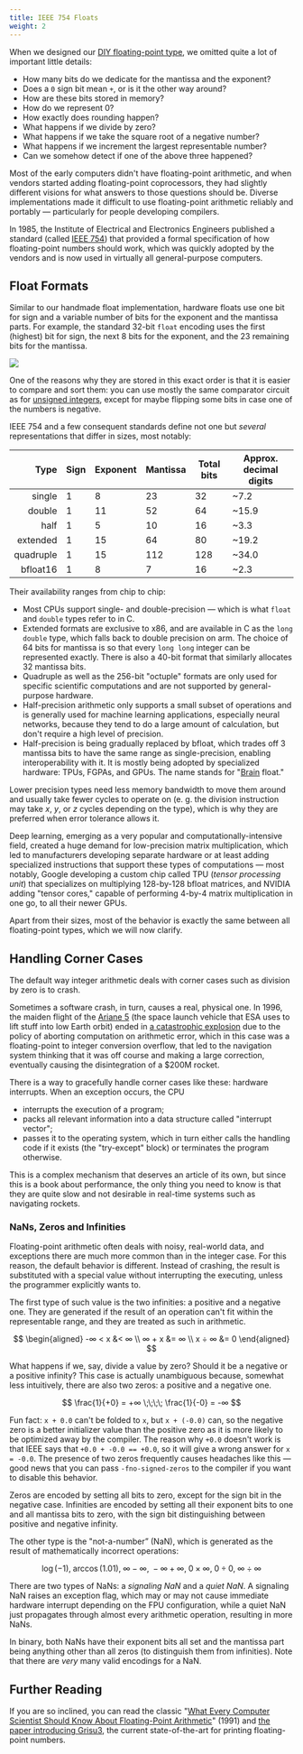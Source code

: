 ```yaml
---
title: IEEE 754 Floats
weight: 2
---
```


When we designed our [DIY floating-point type](../float), we omitted quite a lot of important little details:

- How many bits do we dedicate for the mantissa and the exponent?
- Does a `0` sign bit mean `+`, or is it the other way around?
- How are these bits stored in memory?
- How do we represent 0?
- How exactly does rounding happen?
- What happens if we divide by zero?
- What happens if we take the square root of a negative number?
- What happens if we increment the largest representable number?
- Can we somehow detect if one of the above three happened?

Most of the early computers didn't have floating-point arithmetic, and when vendors started adding floating-point coprocessors, they had slightly different visions for what answers to those questions should be. Diverse implementations made it difficult to use floating-point arithmetic reliably and portably — particularly for people developing compilers.

In 1985, the Institute of Electrical and Electronics Engineers published a standard (called [IEEE 754](https://en.wikipedia.org/wiki/IEEE_754)) that provided a formal specification of how floating-point numbers should work, which was quickly adopted by the vendors and is now used in virtually all general-purpose computers.

## Float Formats

Similar to our handmade float implementation, hardware floats use one bit for sign and a variable number of bits for the exponent and the mantissa parts. For example, the standard 32-bit `float` encoding uses the first (highest) bit for sign, the next 8 bits for the exponent, and the 23 remaining bits for the mantissa. 

![](../img/float.svg)

One of the reasons why they are stored in this exact order is that it is easier to compare and sort them: you can use mostly the same comparator circuit as for [unsigned integers](../integer), except for maybe flipping some bits in case one of the numbers is negative.

IEEE 754 and a few consequent standards define not one but *several* representations that differ in sizes, most notably:

|      Type | Sign | Exponent | Mantissa | Total bits | Approx. decimal digits |
|----------:|------|----------|----------|------------|------------------------|
|    single | 1    | 8        | 23       | 32         | ~7.2                   |
|    double | 1    | 11       | 52       | 64         | ~15.9                  |
|      half | 1    | 5        | 10       | 16         | ~3.3                   |
|  extended | 1    | 15       | 64       | 80         | ~19.2                  |
| quadruple | 1    | 15       | 112      | 128        | ~34.0                  |
|  bfloat16 | 1    | 8        | 7        | 16         | ~2.3                   |

Their availability ranges from chip to chip:

- Most CPUs support single- and double-precision — which is what `float` and `double` types refer to in C.
- Extended formats are exclusive to x86, and are available in C as the `long double` type, which falls back to double precision on arm. The choice of 64 bits for mantissa is so that every `long long` integer can be represented exactly. There is also a 40-bit format that similarly allocates 32 mantissa bits.
- Quadruple as well as the 256-bit "octuple" formats are only used for specific scientific computations and are not supported by general-purpose hardware.
- Half-precision arithmetic only supports a small subset of operations and is generally used for machine learning applications, especially neural networks, because they tend to do a large amount of calculation, but don't require a high level of precision.
- Half-precision is being gradually replaced by bfloat, which trades off 3 mantissa bits to have the same range as single-precision, enabling interoperability with it. It is mostly being adopted by specialized hardware: TPUs, FGPAs, and GPUs. The name stands for "[Brain](https://en.wikipedia.org/wiki/Google_Brain) float."

Lower precision types need less memory bandwidth to move them around and usually take fewer cycles to operate on (e. g. the division instruction may take $x$, $y$, or $z$ cycles depending on the type), which is why they are preferred when error tolerance allows it.

Deep learning, emerging as a very popular and computationally-intensive field, created a huge demand for low-precision matrix multiplication, which led to manufacturers developing separate hardware or at least adding specialized instructions that support these types of computations — most notably, Google developing a custom chip called TPU (*tensor processing unit*) that specializes on multiplying 128-by-128 bfloat matrices, and NVIDIA adding "tensor cores," capable of performing 4-by-4 matrix multiplication in one go, to all their newer GPUs.

Apart from their sizes, most of the behavior is exactly the same between all floating-point types, which we will now clarify.

## Handling Corner Cases

The default way integer arithmetic deals with corner cases such as division by zero is to crash.

Sometimes a software crash, in turn, causes a real, physical one. In 1996, the maiden flight of the [Ariane 5](https://en.wikipedia.org/wiki/Ariane_5) (the space launch vehicle that ESA uses to lift stuff into low Earth orbit) ended in [a catastrophic explosion](https://www.youtube.com/watch?v=gp_D8r-2hwk) due to the policy of aborting computation on arithmetic error, which in this case was a floating-point to integer conversion overflow, that led to the navigation system thinking that it was off course and making a large correction, eventually causing the disintegration of a $200M rocket.

There is a way to gracefully handle corner cases like these: hardware interrupts. When an exception occurs, the CPU

- interrupts the execution of a program;
- packs all relevant information into a data structure called "interrupt vector";
- passes it to the operating system, which in turn either calls the handling code if it exists (the "try-except" block) or terminates the program otherwise.

This is a complex mechanism that deserves an article of its own, but since this is a book about performance, the only thing you need to know is that they are quite slow and not desirable in real-time systems such as navigating rockets.

### NaNs, Zeros and Infinities

Floating-point arithmetic often deals with noisy, real-world data, and exceptions there are much more common than in the integer case. For this reason, the default behavior is different. Instead of crashing, the result is substituted with a special value without interrupting the executing, unless the programmer explicitly wants to.

The first type of such value is the two infinities: a positive and a negative one. They are generated if the result of an operation can't fit within the representable range, and they are treated as such in arithmetic.

$$
\begin{aligned}
   -∞ < x &< ∞
\\  ∞ + x &= ∞
\\  x ÷ ∞ &= 0
\end{aligned}
$$

What happens if we, say, divide a value by zero? Should it be a negative or a positive infinity? This case is actually unambiguous because, somewhat less intuitively, there are also two zeros: a positive and a negative one.

$$
          \frac{1}{+0} = +∞
\;\;\;\;  \frac{1}{-0} = -∞
$$

Fun fact: `x + 0.0` can't be folded to `x`, but `x + (-0.0)` can, so the negative zero is a better initializer value than the positive zero as it is more likely to be optimized away by the compiler. The reason why `+0.0` doesn't work is that IEEE says that `+0.0 + -0.0 == +0.0`, so it will give a wrong answer for `x = -0.0`. The presence of two zeros frequently causes headaches like this — good news that you can pass `-fno-signed-zeros` to the compiler if you want to disable this behavior.

Zeros are encoded by setting all bits to zero, except for the sign bit in the negative case. Infinities are encoded by setting all their exponent bits to one and all mantissa bits to zero, with the sign bit distinguishing between positive and negative infinity.

The other type is the "not-a-number” (NaN), which is generated as the result of mathematically incorrect operations:

$$
\log(-1),\; \arccos(1.01),\; ∞ − ∞,\; −∞ + ∞,\; 0 × ∞,\; 0 ÷ 0,\; ∞ ÷ ∞
$$

There are two types of NaNs: a *signaling NaN* and a *quiet NaN*. A signaling NaN raises an exception flag, which may or may not cause immediate hardware interrupt depending on the FPU configuration, while a quiet NaN just propagates through almost every arithmetic operation, resulting in more NaNs.

In binary, both NaNs have their exponent bits all set and the mantissa part being anything other than all zeros (to distinguish them from infinities). Note that there are *very* many valid encodings for a NaN.

## Further Reading

If you are so inclined, you can read the classic "[What Every Computer Scientist Should Know About Floating-Point Arithmetic](https://www.itu.dk/~sestoft/bachelor/IEEE754_article.pdf)" (1991) and [the paper introducing Grisu3](https://www.cs.tufts.edu/~nr/cs257/archive/florian-loitsch/printf.pdf), the current state-of-the-art for printing floating-point numbers.
